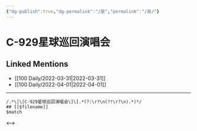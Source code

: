 ```yaml
---
{"dg-publish":true,"dg-permalink":"/是","permalink":"/是/"}
---
```


# C-929星球巡回演唱会

## Linked Mentions
- [[100 Daily/2022-03-31\|2022-03-31]]
- [[100 Daily/2022-04-01\|2022-04-01]]


---

```expander
/.*\[\[C-929星球巡回演唱会\]\].*(?:\r?\n(?!\r?\n).*)*/
## [[$filename]]
$match
```

<-->
